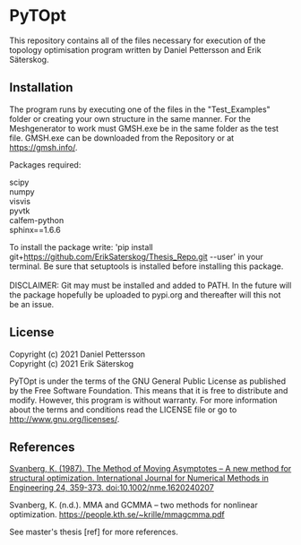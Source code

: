 # PyTOpt
This repository contains all of the files necessary for execution of the topology optimisation program written by Daniel Pettersson and Erik Säterskog.

## Installation
  The program runs by executing one of the files in the "Test_Examples" folder or creating your own structure in the same manner. For the Meshgenerator to work must GMSH.exe be in the same folder as the test file. GMSH.exe can be downloaded from the Repository or at https://gmsh.info/.

  Packages required:

  scipy\
  numpy\
  visvis\
  pyvtk\
  calfem-python\
  sphinx==1.6.6

  To install the package write: 'pip install git+https://github.com/ErikSaterskog/Thesis_Repo.git --user' in your terminal. Be sure that setuptools is installed before installing this package.\
 \
  DISCLAIMER: Git may must be installed and added to PATH. In the future will the package hopefully be uploaded to pypi.org and thereafter will this not be an issue.

## License
  Copyright (c) 2021 Daniel Pettersson\
  Copyright (c) 2021 Erik Säterskog
  
  PyTOpt is under the terms of the GNU General Public License as published by the Free Software Foundation. This means that it is free to distribute and modify. However, this    program is without warranty. For more information about the terms and conditions read the LICENSE file or go to <http://www.gnu.org/licenses/>.

  
## References

  [Svanberg, K. (1987). The Method of Moving Asymptotes – A new method for structural optimization. International Journal 
  for Numerical Methods in Engineering 24, 359-373. doi:10.1002/nme.1620240207](https://onlinelibrary.wiley.com/doi/abs/10.1002/nme.1620240207)

  Svanberg, K. (n.d.). MMA and GCMMA – two methods for nonlinear optimization. https://people.kth.se/~krille/mmagcmma.pdf 

  See master's thesis [ref] for more references.
